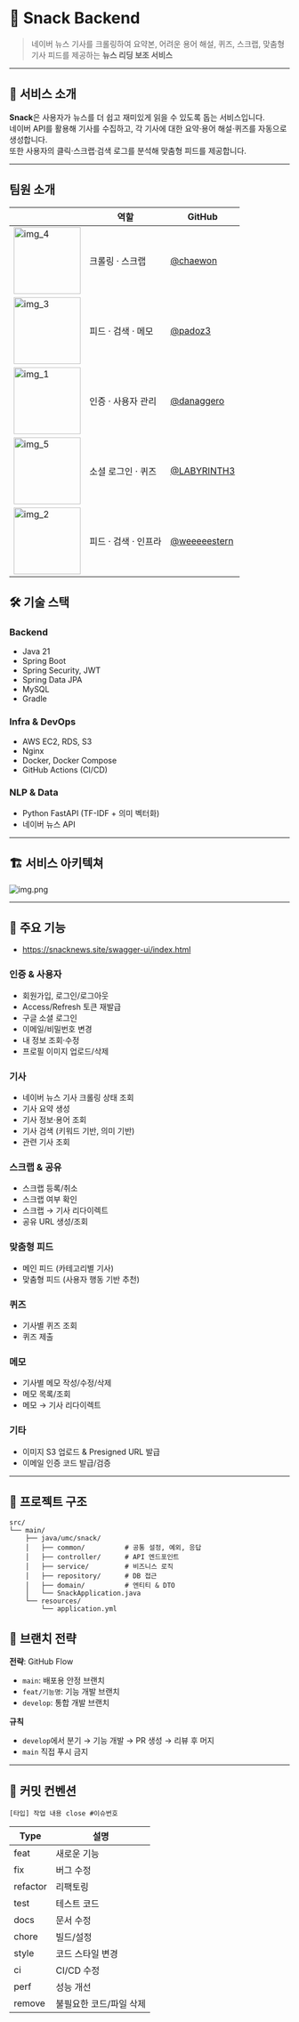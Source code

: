 # 📰 Snack Backend

> 네이버 뉴스 기사를 크롤링하여 요약본, 어려운 용어 해설, 퀴즈, 스크랩, 맞춤형 기사 피드를 제공하는 **뉴스 리딩 보조 서비스**

---

## 🚀 서비스 소개

**Snack**은 사용자가 뉴스를 더 쉽고 재미있게 읽을 수 있도록 돕는 서비스입니다.  
네이버 API를 활용해 기사를 수집하고, 각 기사에 대한 요약·용어 해설·퀴즈를 자동으로 생성합니다.  
또한 사용자의 클릭·스크랩·검색 로그를 분석해 맞춤형 피드를 제공합니다.

---
## 팀원 소개

|   | 역할 | GitHub |
|---|------|--------|
| <img src="image/img_4.png" alt="img_4" width="120"/> | 크롤링 · 스크랩 | [@chaewon](https://github.com/chaewon) |
| <img src="image/img_3.png" alt="img_3" width="120"/> | 피드 · 검색 · 메모 | [@padoz3](https://github.com/padoz3) |
| <img src="image/img_1.png" alt="img_1" width="120"/> | 인증 · 사용자 관리 | [@danaggero](https://github.com/danaggero) |
| <img src="image/img_5.png" alt="img_5" width="120"/> | 소셜 로그인 · 퀴즈 | [@LABYRINTH3](https://github.com/LABYRINTH3) |
| <img src="image/img_2.png" alt="img_2" width="120"/> | 피드 · 검색 · 인프라 | [@weeeeestern](https://github.com/weeeeestern) |


## 🛠 기술 스택

### Backend
- Java 21
- Spring Boot
- Spring Security, JWT
- Spring Data JPA
- MySQL
- Gradle

### Infra & DevOps
- AWS EC2, RDS, S3
- Nginx
- Docker, Docker Compose
- GitHub Actions (CI/CD)

### NLP & Data
- Python FastAPI (TF-IDF + 의미 벡터화)
- 네이버 뉴스 API

---
## 🏗 서비스 아키텍쳐
![img.png](image/img.png)

---
## 📌 주요 기능 
- https://snacknews.site/swagger-ui/index.html

### 인증 & 사용자
- 회원가입, 로그인/로그아웃
- Access/Refresh 토큰 재발급
- 구글 소셜 로그인
- 이메일/비밀번호 변경
- 내 정보 조회·수정
- 프로필 이미지 업로드/삭제

### 기사
- 네이버 뉴스 기사 크롤링 상태 조회
- 기사 요약 생성
- 기사 정보·용어 조회
- 기사 검색 (키워드 기반, 의미 기반)
- 관련 기사 조회

### 스크랩 & 공유
- 스크랩 등록/취소
- 스크랩 여부 확인
- 스크랩 → 기사 리다이렉트
- 공유 URL 생성/조회

### 맞춤형 피드
- 메인 피드 (카테고리별 기사)
- 맞춤형 피드 (사용자 행동 기반 추천)

### 퀴즈
- 기사별 퀴즈 조회
- 퀴즈 제출

### 메모
- 기사별 메모 작성/수정/삭제
- 메모 목록/조회
- 메모 → 기사 리다이렉트

### 기타
- 이미지 S3 업로드 & Presigned URL 발급
- 이메일 인증 코드 발급/검증

---

## 📂 프로젝트 구조

```plaintext
src/
└── main/
    ├── java/umc/snack/
    │   ├── common/          # 공통 설정, 예외, 응답
    │   ├── controller/      # API 엔드포인트
    │   ├── service/         # 비즈니스 로직
    │   ├── repository/      # DB 접근
    │   ├── domain/          # 엔티티 & DTO
    │   └── SnackApplication.java
    └── resources/
        └── application.yml
```

## 🌱 브랜치 전략
**전략**: GitHub Flow
- `main`: 배포용 안정 브랜치
- `feat/기능명`: 기능 개발 브랜치
- `develop`: 통합 개발 브랜치

**규칙**
- `develop`에서 분기 → 기능 개발 → PR 생성 → 리뷰 후 머지
- `main` 직접 푸시 금지

---

## 💬 커밋 컨벤션

`[타입] 작업 내용 close #이슈번호`

| Type     | 설명 |
|----------|------|
| feat     | 새로운 기능 |
| fix      | 버그 수정 |
| refactor | 리팩토링 |
| test     | 테스트 코드 |
| docs     | 문서 수정 |
| chore    | 빌드/설정 |
| style    | 코드 스타일 변경 |
| ci       | CI/CD 수정 |
| perf     | 성능 개선 |
| remove   | 불필요한 코드/파일 삭제 |
